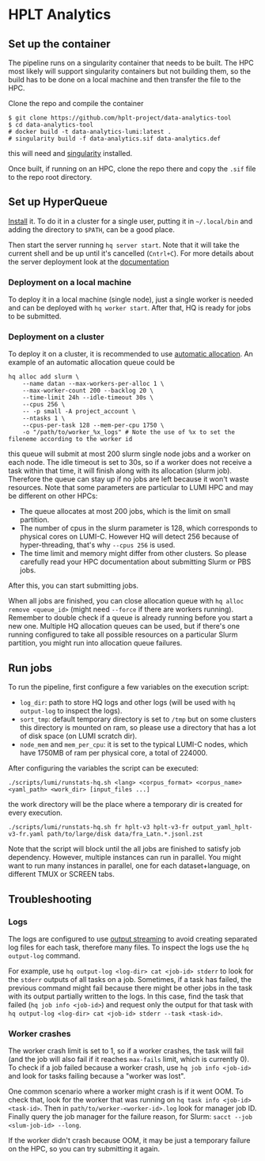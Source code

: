 # HPLT Analytics
## Set up the container
The pipeline runs on a singularity container that needs to be built.
The HPC most likely will support singularity containers but not building them, so the build has to be done on a local machine and then transfer the file to the HPC.

Clone the repo and compile the container
```
$ git clone https://github.com/hplt-project/data-analytics-tool
$ cd data-analytics-tool
# docker build -t data-analytics-lumi:latest .
# singularity build -f data-analytics.sif data-analytics.def
```
this will need and [singularity](https://docs.sylabs.io/guides/4.3/admin-guide/installation.html#install-from-provided-rpm-deb-packages) installed.

Once built, if running on an HPC, clone the repo there and copy the `.sif` file to the repo root directory.

## Set up HyperQueue
[Install](https://it4innovations.github.io/hyperqueue/stable/installation/) it. To do it in a cluster for a single user, putting it in `~/.local/bin` and adding the directory to `$PATH`, can be a good place.

Then start the server running `hq server start`.
Note that it will take the current shell and be up until it's cancelled (`Cntrl+C`).
For more details about the server deployment look at the [documentation](https://it4innovations.github.io/hyperqueue/stable/deployment/server/)

### Deployment on a local machine
To deploy it in a local machine (single node), just a single worker is needed and can be deployed with `hq worker start`.
After that, HQ is ready for jobs to be submitted.

### Deployment on a cluster
To deploy it on a cluster, it is recommended to use [automatic allocation](https://it4innovations.github.io/hyperqueue/stable/deployment/allocation/).
An example of an automatic allocation queue could be
```
hq alloc add slurm \
    --name datan --max-workers-per-alloc 1 \
    --max-worker-count 200 --backlog 20 \
    --time-limit 24h --idle-timeout 30s \
    --cpus 256 \
    -- -p small -A project_account \
    --ntasks 1 \
    --cpus-per-task 128 --mem-per-cpu 1750 \
    -o "/path/to/worker_%x_logs" # Note the use of %x to set the fileneme according to the worker id
```
this queue will submit at most 200 slurm single node jobs and a worker on each node.
The idle timeout is set to 30s, so if a worker does not receive a task within that time, it will finish along with its allocation (slurm job).
Therefore the queue can stay up if no jobs are left because it won't waste resources.
Note that some parameters are particular to LUMI HPC and may be different on other HPCs:
 - The queue allocates at most 200 jobs, which is the limit on small partition.
 - The number of cpus in the slurm parameter is 128, which corresponds to physical cores on LUMI-C. However HQ will detect 256 because of hyper-threading, that's why `--cpus 256` is used.
 - The time limit and memory might differ from other clusters.
So please carefully read your HPC documentation about submitting Slurm or PBS jobs.

After this, you can start submitting jobs.

When all jobs are finished, you can close allocation queue with `hq alloc remove <queue_id>` (might need `--force` if there are workers running).
Remember to double check if a queue is already running before you start a new one.
Multiple HQ allocation queues can be used, but if there's one running configured to take all possible resources on a particular Slurm partition, you might run into allocation queue failures.

## Run jobs
To run the pipeline, first configure a few variables on the execution script:
 - `log_dir`: path to store HQ logs and other logs (will be used with `hq output-log` to inspect the logs).
 - `sort_tmp`: default temporary directory is set to `/tmp` but on some clusters this directory is mounted on ram, so please use a directory that has a lot of disk space (on LUMI scratch dir).
 - `node_mem` and `mem_per_cpu`: it is set to the typical LUMI-C nodes, which have 1750MB of ram per physical core, a total of 224000.

After configuring the variables the script can be executed:
```
./scripts/lumi/runstats-hq.sh <lang> <corpus_format> <corpus_name> <yaml_path> <work_dir> [input_files ...]
```
the work directory will be the place where a temporary dir is created for every execution.
```
./scripts/lumi/runstats-hq.sh fr hplt-v3 hplt-v3-fr output_yaml_hplt-v3-fr.yaml path/to/large/disk data/fra_Latn.*.jsonl.zst
```
Note that the script will block until the all jobs are finished to satisfy job dependency.
However, multiple instances can run in parallel.
You might want to run many instances in parallel, one for each dataset+language, on different TMUX or SCREEN tabs.

## Troubleshooting
### Logs
The logs are configured to use [output streaming](https://it4innovations.github.io/hyperqueue/stable/jobs/streaming/) to avoid creating separated log files for each task, therefore many files.
To inspect the logs use the `hq output-log` command.

For example, use `hq output-log <log-dir> cat <job-id> stderr` to look for the `stderr` outputs of all tasks on a job.
Sometimes, if a task has failed, the previous command might fail because there might be other jobs in the task with its output partially written to the logs.
In this case, find the task that failed (`hq job info <job-id>`) and request only the output for that task with `hq output-log <log-dir> cat <job-id> stderr --task <task-id>`.

### Worker crashes
The worker crash limit is set to 1, so if a worker crashes, the task will fail (and the job will also fail if it reaches `max-fails` limit, which is currently 0).
To check if a job failed because a worker crash, use `hq job info <job-id>` and look for tasks failing because a "worker was lost".

One common scenario where a worker might crash is if it went OOM.
To check that, look for the worker that was running on `hq task info <job-id> <task-id>`.
Then in `path/to/worker-<worker-id>.log` look for manager job ID.
Finally query the job manager for the failure reason, for Slurm: `sacct --job <slum-job-id> --long`.

If the worker didn't crash because OOM, it may be just a temporary failure on the HPC, so you can try submitting it again.
